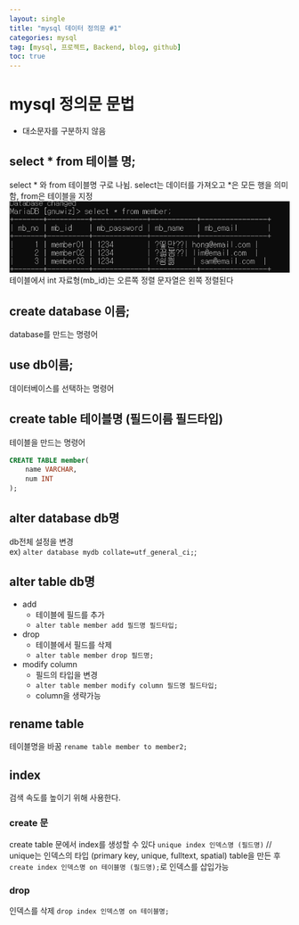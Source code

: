 ```yaml
---
layout: single
title: "mysql 데이터 정의문 #1"
categories: mysql
tag: [mysql, 프로젝트, Backend, blog, github]
toc: true
---
```


# mysql 정의문 문법
- 대소문자를 구분하지 않음

## select * from 테이블 명;
select * 와 from 테이블명 구로 나뉨. select는 데이터를 가져오고 *은 모든 행을 의미함,
from은 테이블을 지정  
![select](/assets/images/select.png)  
테이블에서 int 자료형(mb_id)는 오른쪽 정렬 문자열은 왼쪽 정렬된다  

## create database 이름;
database를 만드는 명령어  

## use db이름;
데이터베이스를 선택하는 명령어  

## create table 테이블명 (필드이름 필드타입)
테이블을 만드는 명령어  
```SQL
CREATE TABLE member(
	name VARCHAR,
	num INT
);
```
## alter database db명
db전체 설정을 변경  
ex) `alter database mydb collate=utf_general_ci;`;

## alter table db명
- add
	- 테이블에 필드를 추가
	- `alter table member add 필드명 필드타입;`
- drop
	- 테이블에서 필드를 삭제
	- `alter table member drop 필드명;`
- modify column
	- 필드의 타입을 변경
	- `alter table member modify column 필드명 필드타입;`
	- column을 생략가능

## rename table
테이블명을 바꿈
`rename table member to member2;`

## index
검색 속도를 높이기 위해 사용한다.  
### create 문
create table 문에서 index를 생성할 수 있다
`unique index 인덱스명 (필드명)` // unique는 인덱스의 타입 (primary key, unique, fulltext, spatial)
table을 만든 후 `create index 인덱스명 on 테이블명 (필드명);`로 인덱스를 삽입가능
### drop
인덱스를 삭제
`drop index 인덱스명 on 테이블명;`

